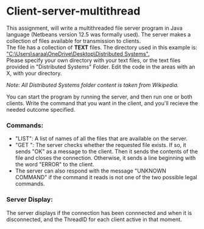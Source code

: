 # Client-server-multithread

This assignment, will write a multithreaded file server program in Java language (Netbeans version 12.5 was formally used). The server makes a collection of files available for transmission to clients.<br>
The file has a collection of <b>TEXT</b> files. The directory used in this example is:
<u>"C:\\Users\\saraa\\OneDrive\\Desktop\\Distributed Systems".</u><br>
Please specify your own directory with your text files, or the text files provided in "Distributed Systems" Folder. Edit the code in the areas with an X, with your directory. <br>
<p><i>Note: All Distributed Systems folder content is taken from Wikipedia.</i></p>

You can start the program by running the server, and then run one or both clients. Write the command that you want in the client, and you'll recieve the needed outcome specified.

<h3>Commands:</h3>
<ul>
          <li>
          "LIST":
          A list of names of all the files that are available on the server.
          </li>
          <li>
          "GET <filename>":
          The server checks whether the requested file exists. If so, it sends "OK" as a message to the client. Then it sends the contents of the file and closes the               connection. Otherwise, it sends a line beginning with the word "ERROR" to the client.
          </li>
          <li>
          The server can also respond with the message "UNKNOWN COMMAND" if the command it reads is not one of the two possible legal commands.
          </li>
</ul>       
<h3>Server Display:</h3>
                The server displays if the connection has been connnected and when it is disconnected, and the ThreadID for each client active in that moment.
          
